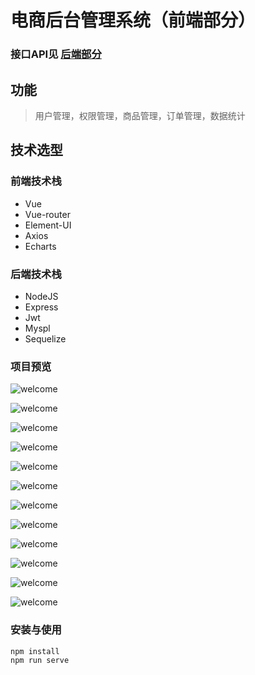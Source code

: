 # 电商后台管理系统（前端部分）

### 接口API见 [后端部分](https://gitee.com/uyc/vueShop-api-server)

## 功能
> 用户管理，权限管理，商品管理，订单管理，数据统计

## 技术选型
### 前端技术栈

- Vue
- Vue-router
- Element-UI
- Axios
- Echarts

### 后端技术栈

- NodeJS
- Express
- Jwt
- Myspl
- Sequelize


### 项目预览
![welcome](https://gitee.com/uyc/vue-shop-admin/raw/master/images/login.png)

![welcome](https://gitee.com/uyc/vue-shop-admin/raw/master/images/welcome.png)

![welcome](https://gitee.com/uyc/vue-shop-admin/raw/master/images/users.png)

![welcome](https://gitee.com/uyc/vue-shop-admin/raw/master/images/roles.png)

![welcome](https://gitee.com/uyc/vue-shop-admin/raw/master/images/rights.png)

![welcome](https://gitee.com/uyc/vue-shop-admin/raw/master/images/orders.png)

![welcome](https://gitee.com/uyc/vue-shop-admin/raw/master/images/reports.png)

![welcome](https://gitee.com/uyc/vue-shop-admin/raw/master/images/goods.png)

![welcome](https://gitee.com/uyc/vue-shop-admin/raw/master/images/goodsAdd.png)

![welcome](https://gitee.com/uyc/vue-shop-admin/raw/master/images/params.png)

![welcome](https://gitee.com/uyc/vue-shop-admin/raw/master/images/quillEditor.png)

![welcome](https://gitee.com/uyc/vue-shop-admin/raw/master/images/categories.png)


### 安装与使用
```bash
npm install
npm run serve
```

